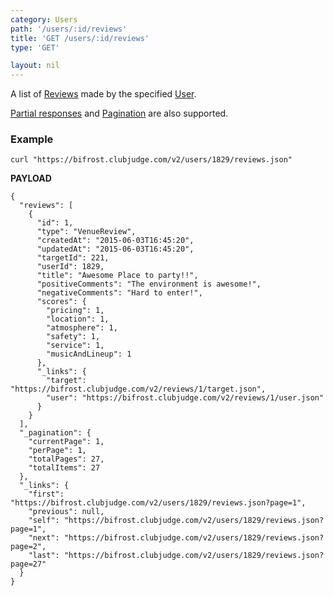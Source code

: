 ```yaml
---
category: Users
path: '/users/:id/reviews'
title: 'GET /users/:id/reviews'
type: 'GET'

layout: nil
---
```


A list of [Reviews](#/review-model) made by the specified [User](#/user-model).

[Partial responses](#/partial-responses) and [Pagination](#/pagination) are also supported.

### Example

```
curl "https://bifrost.clubjudge.com/v2/users/1829/reviews.json"
```

**PAYLOAD**

```
{
  "reviews": [
    {
      "id": 1,
      "type": "VenueReview",
      "createdAt": "2015-06-03T16:45:20",
      "updatedAt": "2015-06-03T16:45:20",
      "targetId": 221,
      "userId": 1829,
      "title": "Awesome Place to party!!",
      "positiveComments": "The environment is awesome!",
      "negativeComments": "Hard to enter!",
      "scores": {
        "pricing": 1,
        "location": 1,
        "atmosphere": 1,
        "safety": 1,
        "service": 1,
        "musicAndLineup": 1
      },
      "_links": {
        "target": "https://bifrost.clubjudge.com/v2/reviews/1/target.json",
        "user": "https://bifrost.clubjudge.com/v2/reviews/1/user.json"
      }
    }
  ],
  "_pagination": {
    "currentPage": 1,
    "perPage": 1,
    "totalPages": 27,
    "totalItems": 27
  },
  "_links": {
    "first": "https://bifrost.clubjudge.com/v2/users/1829/reviews.json?page=1",
    "previous": null,
    "self": "https://bifrost.clubjudge.com/v2/users/1829/reviews.json?page=1",
    "next": "https://bifrost.clubjudge.com/v2/users/1829/reviews.json?page=2",
    "last": "https://bifrost.clubjudge.com/v2/users/1829/reviews.json?page=27"
  }
}
```

